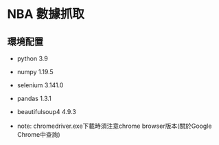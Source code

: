 # NBA 數據抓取
## 環境配置

* python 3.9
* numpy 1.19.5
* selenium 3.141.0
* pandas 1.3.1
* beautifulsoup4 4.9.3

* note: chromedriver.exe下載時須注意chrome browser版本(關於Google Chrome中查詢)
